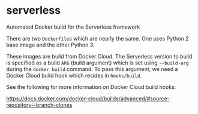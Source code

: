 # serverless

Automated Docker build for the Serverless framework

There are two `Dockerfile`s which are nearly the same.  One uses Python 2 base image and the other
Python 3.

These images are build from Docker Cloud.  The Serverless version to build is specified as a build
`ARG` (build argument) which is set using `--build-arg` during the `docker build` command.  To pass
this argument, we need a Docker Cloud build hook which resides in `hooks/build`. 

See the following for more information on Docker Cloud build hooks:

https://docs.docker.com/docker-cloud/builds/advanced/#source-repository--branch-clones
